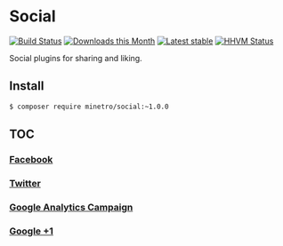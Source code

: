 # Social

[![Build Status](https://travis-ci.org/minetro/social.svg?branch=master)](https://travis-ci.org/minetro/social)
[![Downloads this Month](https://img.shields.io/packagist/dm/minetro/social.svg?style=flat)](https://packagist.org/packages/minetro/social)
[![Latest stable](https://img.shields.io/packagist/v/minetro/social.svg?style=flat)](https://packagist.org/packages/minetro/social)
[![HHVM Status](https://img.shields.io/hhvm/minetro/social.svg?style=flat)](http://hhvm.h4cc.de/package/minetro/social)

Social plugins for sharing and liking.

## Install
```sh
$ composer require minetro/social:~1.0.0
```

## TOC

### [Facebook](https://github.com/minetro/social/tree/master/docs/Facebook.md)

### [Twitter](https://github.com/minetro/social/tree/master/docs/Twitter.md)

### [Google Analytics Campaign](https://github.com/minetro/social/tree/master/docs/GoogleAnalytics.md)

### [Google +1](https://github.com/minetro/social/tree/master/docs/Google+1.md)



